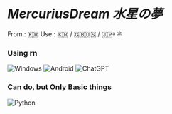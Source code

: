 # _MercuriusDream 水星の夢_
From : 🇰🇷 
Use : 🇰🇷 / 🇬🇧🇺🇸 / 🇯🇵<sup><sub>a bit</sub></sup>

### Using rn
![Windows](https://img.shields.io/badge/Windows-0078D6?style=for-the-badge&logo=windows&logoColor=white) ![Android](https://img.shields.io/badge/Android-3DDC84?style=for-the-badge&logo=android&logoColor=white) ![ChatGPT](https://img.shields.io/badge/chatGPT-74aa9c?style=for-the-badge&logo=openai&logoColor=white)

### Can do, but Only Basic things
![Python](https://img.shields.io/badge/Python-3776AB?style=for-the-badge&logo=python&logoColor=white)
